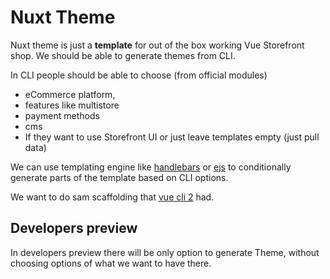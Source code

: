 # Nuxt Theme

Nuxt theme is just a **template** for out of the box working Vue Storefront shop. We should be able to generate themes from CLI.

In CLI people should be able to choose (from official modules)
- eCommerce platform, 
- features like multistore
- payment methods 
- cms
- If they want to use Storefront UI or just leave templates empty (just pull data)

We can use templating engine like [handlebars](https://handlebarsjs.com) or [ejs](https://ejs.co/) to conditionally generate parts of the template based on CLI options.

We want to do sam scaffolding that [vue cli 2](https://github.com/vuejs-templates/webpack) had.
## Developers preview

In developers preview there will be only option to generate Theme, without choosing options of what we want to have there.